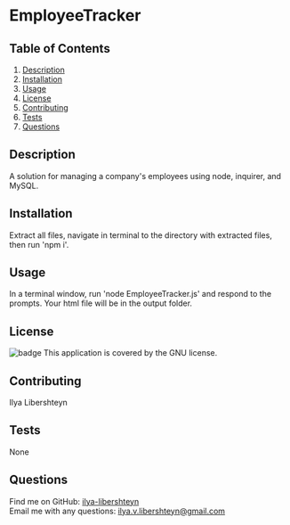 # EmployeeTracker

## Table of Contents  
1. [Description](#description)
2. [Installation](#installation)
3. [Usage](#usage)
4. [License](#license)
5. [Contributing](#contributing)
6. [Tests](#tests)
7. [Questions](#questions)
## Description  
A solution for managing a company's employees using node, inquirer, and MySQL.
## Installation  
Extract all files, navigate in terminal to the directory with extracted files, then run 'npm i'.  
## Usage  
In a terminal window, run 'node EmployeeTracker.js' and respond to the prompts. Your html file will be in the output folder.  
## License  
![badge](https://img.shields.io/badge/license-GNU-yellowgreen) This application is covered by the GNU license.  
## Contributing  
Ilya Libershteyn  
## Tests  
None 
## Questions  
  
Find me on GitHub: [ilya-libershteyn](https://github.com/ilya-libershteyn)  
Email me with any questions: ilya.v.libershteyn@gmail.com  